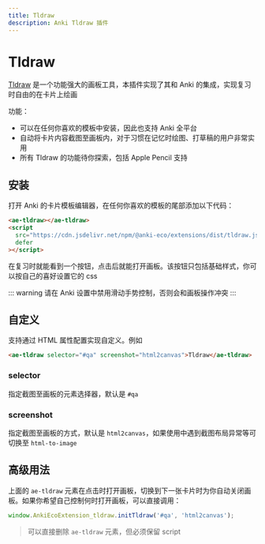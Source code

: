 ```yaml
---
title: Tldraw
description: Anki Tldraw 插件
---
```


# Tldraw

[Tldraw](https://tldraw.com/) 是一个功能强大的画板工具，本插件实现了其和 Anki 的集成，实现复习时自由的在卡片上绘画

功能：

- 可以在任何你喜欢的模板中安装，因此也支持 Anki 全平台
- 自动将卡片内容截图至画板内，对于习惯在记忆时绘图、打草稿的用户非常实用
- 所有 Tldraw 的功能待你探索，包括 Apple Pencil 支持

## 安装

打开 Anki 的卡片模板编辑器，在任何你喜欢的模板的尾部添加以下代码：

```html
<ae-tldraw></ae-tldraw>
<script
  src="https://cdn.jsdelivr.net/npm/@anki-eco/extensions/dist/tldraw.js"
  defer
></script>
```

在复习时就能看到一个按钮，点击后就能打开画板。该按钮只包括基础样式，你可以按自己的喜好设置它的 css

::: warning
请在 Anki 设置中禁用滑动手势控制，否则会和画板操作冲突
:::

## 自定义

支持通过 HTML 属性配置实现自定义。例如

```html
<ae-tldraw selector="#qa" screenshot="html2canvas">Tldraw</ae-tldraw>
```

### selector

指定截图至画板的元素选择器，默认是 `#qa`

### screenshot

指定截图至画板的方式，默认是 `html2canvas`，如果使用中遇到截图布局异常等可切换至 `html-to-image`

## 高级用法

上面的 `ae-tldraw` 元素在点击时打开画板，切换到下一张卡片时为你自动关闭画板。如果你希望自己控制何时打开画板，可以直接调用：

```js
window.AnkiEcoExtension_tldraw.initTldraw('#qa', 'html2canvas');
```

> 可以直接删除 `ae-tldraw` 元素，但必须保留 script

<!--@include: @/parts/feedback-zh.md -->
